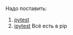 Надо поставить:
1. [pytest](https://docs.pytest.org/en/latest/getting-started.html)
2. [ipytest](https://pypi.org/project/ipytest/)
Всё есть в pip
